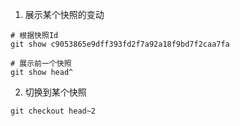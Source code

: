 1. 展示某个快照的变动

```shell
# 根据快照Id
git show c9053865e9dff393fd2f7a92a18f9bd7f2caa7fa

# 展示前一个快照
git show head^
```

2. 切换到某个快照

```shell
git checkout head~2
```
